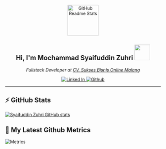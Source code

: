 <p align="center">
 <img width="100px" src="https://raw.githubusercontent.com/syaifuddinzuhri/explore-pasuruan-1/main/assets/images/avatar.jpg" align="center" alt="GitHub Readme Stats" />
 <h2 align="center">Hi, I'm Mochammad Syaifuddin Zuhri <img src="https://media.giphy.com/media/mGcNjsfWAjY5AEZNw6/giphy.gif" width="50"></h2>
 <p align="center"><em>Fullstack Developer at <a href="https://www.instagram.com/cvsbo/" target="_blank">CV. Sukses Bisnis Online Malang</a>
</em></p>
</p>
  <p align="center">
    <a href="https://www.linkedin.com/in/mochammad-syaifuddin-zuhri/">
      <img alt="Linked In" src="https://img.shields.io/badge/-mochammadsyaifuddinzuhri-blue?style=flat square&logo=Linkedin&logoColor=white&link=https://www.linkedin.com/in/mochammad-syaifuddin-zuhri/" />
    </a>
    <a href="https://github.com/syaifuddinzuhri">
      <img alt="Github" src="https://img.shields.io/github/followers/syaifuddinzuhri?label=follow&style=social" />
    </a>
  </p>
<hr/>

## ⚡ GitHub Stats

[![Syaifuddin Zuhri GitHub stats](https://github-readme-stats.vercel.app/api?username=syaifuddinzuhri&show_icons=true&theme=radical)](https://github.com/syaifuddinzuhri)

<!-- ![syaifuddinzuhri's top languages](https://github-readme-stats.vercel.app/api/top-langs/?username=syaifuddinzuhri&show_icons=true&count_private=true&theme=gruvbox) -->

## 🔔 My Latest Github Metrics
![Metrics](https://metrics.lecoq.io/syaifuddinzuhri?template=classic&base.header=0&gists=1&lines=1&config.timezone=America%2FToronto)
